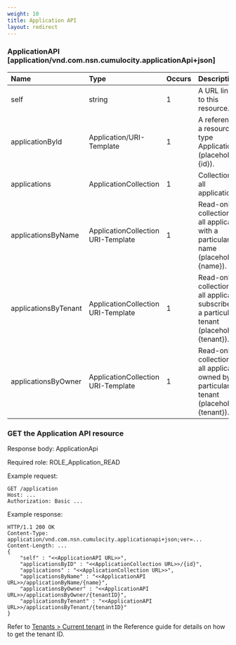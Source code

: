 ```yaml
---
weight: 10
title: Application API
layout: redirect
---
```


### ApplicationAPI [application/vnd.com.nsn.cumulocity.applicationApi+json]

<div class="table-responsive"><table>
<colgroup>
<col style="width: 20%;">
<col style="width: 20%;">
<col style="width: 10%;">
<col style="width: 60%;">
</colgroup>
<thead>
<tr>
<th align="left">Name</th>
<th align="left">Type</th>
<th align="left">Occurs</th>
<th align="left">Description</th>
</tr>
</thead>
<tbody>
<tr>
<td align="left">self</td>
<td align="left">string</td>
<td align="left">1</td>
<td align="left">A URL linking to this resource.</td>
</tr>
<tr>
<td align="left">applicationById</td>
<td align="left">Application/URI-Template</td>
<td align="left">1</td>
<td align="left">A reference to a resource of type Application (placeholder {id}).</td>
</tr>
<tr>
<td align="left">applications</td>
<td align="left">ApplicationCollection</td>
<td align="left">1</td>
<td align="left">Collection of all applications.</td>
</tr>
<tr>
<td align="left">applicationsByName</td>
<td align="left">ApplicationCollection URI-Template</td>
<td align="left">1</td>
<td align="left">Read-only collection of all applications with a particular name (placeholder {name}).</td>
</tr>
<tr>
<td align="left">applicationsByTenant</td>
<td align="left">ApplicationCollection URI-Template</td>
<td align="left">1</td>
<td align="left">Read-only collection of all&nbsp;applications subscribed by a particular tenant (placeholder {tenant}).</td>
</tr>
<tr>
<td align="left">applicationsByOwner</td>
<td align="left">ApplicationCollection URI-Template</td>
<td align="left">1</td>
<td align="left">Read-only collection of all&nbsp;applications owned by a particular tenant (placeholder {tenant}).</td>
</tr>
</tbody>
</table></div>


### GET the Application API resource

Response body: ApplicationApi

Required role: ROLE\_Application\_READ

Example request:

```http
GET /application
Host: ...
Authorization: Basic ...
```

Example response:

```http
HTTP/1.1 200 OK
Content-Type: application/vnd.com.nsn.cumulocity.applicationapi+json;ver=...
Content-Length: ...
{
    "self" : "<<ApplicationAPI URL>>",
    "applicationsByID" : "<<ApplicationCollection URL>>/{id}",
    "applications" : "<<ApplicationCollection URL>>",
    "applicationsByName" : "<<ApplicationAPI URL>>/applicationByName/{name}",
    "applicationsByOwner" : "<<ApplicationAPI URL>>/applicationsByOwner/{tenantID}",
    "applicationsByTenant" : "<<ApplicationAPI URL>>/applicationsByTenant/{tenantID}"
}
```

Refer to [Tenants > Current tenant](/reference/tenants#current-tenant) in the Reference guide for details on how to get the tenant ID.
